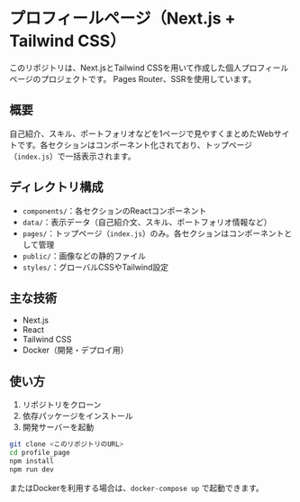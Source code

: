 # プロフィールページ（Next.js + Tailwind CSS）

このリポジトリは、Next.jsとTailwind CSSを用いて作成した個人プロフィールページのプロジェクトです。
Pages Router、SSRを使用しています。

## 概要
自己紹介、スキル、ポートフォリオなどを1ページで見やすくまとめたWebサイトです。各セクションはコンポーネント化されており、トップページ（`index.js`）で一括表示されます。


## ディレクトリ構成
- `components/`：各セクションのReactコンポーネント
- `data/`：表示データ（自己紹介文、スキル、ポートフォリオ情報など）
- `pages/`：トップページ（`index.js`）のみ。各セクションはコンポーネントとして管理
- `public/`：画像などの静的ファイル
- `styles/`：グローバルCSSやTailwind設定

## 主な技術
- Next.js
- React
- Tailwind CSS
- Docker（開発・デプロイ用）

## 使い方
1. リポジトリをクローン
2. 依存パッケージをインストール
3. 開発サーバーを起動

```bash
git clone <このリポジトリのURL>
cd profile_page
npm install
npm run dev
```

またはDockerを利用する場合は、`docker-compose up` で起動できます。
